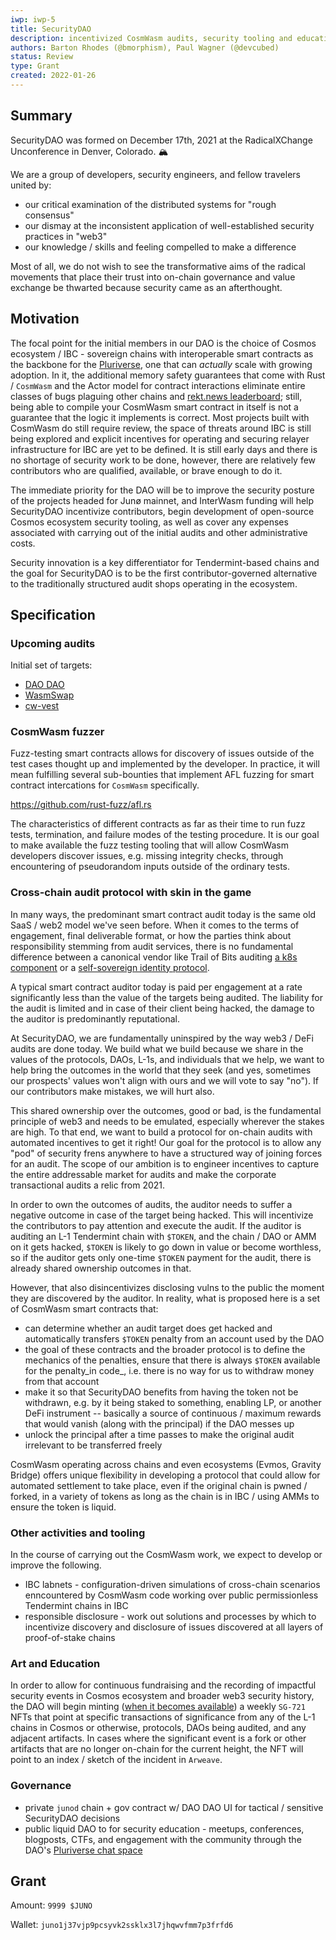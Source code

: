```yaml
---
iwp: iwp-5
title: SecurityDAO
description: incentivized CosmWasm audits, security tooling and education for Cosmos / IBC
authors: Barton Rhodes (@bmorphism), Paul Wagner (@devcubed)
status: Review
type: Grant
created: 2022-01-26
---
```

## Summary
SecurityDAO was formed on December 17th, 2021 at the RadicalXChange Unconference in Denver, Colorado. 🏔

We are a group of developers, security engineers, and fellow travelers united by:

- our critical examination of the distributed systems for "rough consensus"
- our dismay at the inconsistent application of well-established security practices in "web3"
- our knowledge / skills and feeling compelled to make a difference

Most of all, we do not wish to see the transformative aims of the radical movements that place their trust into on-chain governance and value exchange be thwarted because security came as an afterthought.

## Motivation
The focal point for the initial members in our DAO is the choice of Cosmos ecosystem / IBC - sovereign chains with interoperable smart contracts as the backbone for the [Pluriverse](https://pluriverse.world/), one that can _actually_ scale with growing adoption. In it, the additional memory safety guarantees that come with Rust / `CosmWasm` and the Actor model for contract interactions eliminate entire classes of bugs plaguing other chains and [rekt.news leaderboard](https://rekt.news/leaderboard/); still, being able to compile your CosmWasm smart contract in itself is not a guarantee that the logic it implements is correct. Most projects built with CosmWasm do still require review, the space of threats around IBC is still being explored and explicit incentives for operating and securing relayer infrastructure for IBC are yet to be defined. It is still early days and there is no shortage of security work to be done, however, there are relatively few contributors who are qualified, available, or brave enough to do it.

The immediate priority for the DAO will be to improve the security posture of the projects headed for Junø mainnet, and InterWasm funding will help SecurityDAO incentivize contributors, begin development of open-source Cosmos ecosystem security tooling, as well as cover any expenses associated with carrying out of the initial audits and other administrative costs.

Security innovation is a key differentiator for Tendermint-based chains and the goal for SecurityDAO is to be the first contributor-governed alternative to the traditionally structured audit shops operating in the ecosystem.

## Specification

### Upcoming audits

Initial set of targets:

- [DAO DAO](https://daodao.zone)
- [WasmSwap](https://github.com/Wasmswap)
- [cw-vest](https://github.com/ben2x4/cw-vest)

### CosmWasm fuzzer
Fuzz-testing smart contracts allows for discovery of issues outside of the test cases thought up and implemented by the developer. In practice, it will mean fulfilling several sub-bounties that implement AFL fuzzing for smart contract intercations for `CosmWasm` specifically.

https://github.com/rust-fuzz/afl.rs

The characteristics of different contracts as far as their time to run fuzz tests, termination, and failure modes of the testing procedure. It is our goal to make available the fuzz testing tooling that will allow CosmWasm developers discover issues, e.g. missing integrity checks, through encountering of pseudorandom inputs outside of the ordinary tests.

### Cross-chain audit protocol with skin in the game
In many ways, the predominant smart contract audit today is the same old SaaS / web2 model we've seen before.
When it comes to the terms of engagement, final deliverable format, or how the parties think about responsibility stemming from audit services, there is no fundamental difference between a canonical vendor like Trail of Bits auditing [a k8s component](https://github.com/etcd-io/etcd/blob/main/security/SECURITY_AUDIT.pdf) or a [self-sovereign identity protocol](https://github.com/mykeylab/keyid-eth-contracts/blob/master/reports/Trail%20of%20Bits%20Verification%20Report%20for%20MYKEY(2020-09-14).pdf).

A typical smart contract auditor today is paid per engagement at a rate significantly less than the value of the targets being audited. The liability for the audit is limited and in case of their client being hacked, the damage to the auditor is predominantly reputational.

At SecurityDAO, we are fundamentally uninspired by the way web3 / DeFi audits are done today. We build what we build because we share in the values of the protocols, DAOs, L-1s, and individuals that we help, we want to help bring the outcomes in the world that they seek (and yes, sometimes our prospects' values won't align with ours and we will vote to say "no"). If our contributors make mistakes, we will hurt also.

This shared ownership over the outcomes, good or bad, is the fundamental principle of web3 and needs to be emulated, especially wherever the stakes are high. To that end, we want to build a protocol for on-chain audits with automated incentives to get it right! Our goal for the protocol is to allow any "pod" of security frens anywhere to have a structured way of joining forces for an audit. The scope of our ambition is to engineer incentives to capture the entire addressable market for audits and make the corporate transactional audits a relic from 2021.

In order to own the outcomes of audits, the auditor needs to suffer a negative outcome in case of the target being hacked. This will incentivize the contributors to pay attention  and execute the audit. If the auditor is auditing an L-1 Tendermint chain with `$TOKEN`, and the chain / DAO or AMM on it gets hacked, `$TOKEN` is likely to go down in value or become worthless, so if the auditor gets only one-time `$TOKEN` payment for the audit, there is already shared ownership outcomes in that.

However, that also disincentivizes disclosing vulns to the public the moment they are discovered by the auditor. In reality, what is proposed here is a set of CosmWasm smart contracts that:
- can determine whether an audit target does get hacked and automatically transfers `$TOKEN` penalty from an account used by the DAO
- the goal of these contracts and the broader protocol is to define the mechanics of the penalties, ensure that there is always `$TOKEN` available for the penalty_in code_, i.e. there is no way for us to withdraw money from that account
- make it so that SecurityDAO benefits from having the token not be withdrawn, e.g. by it being staked to something, enabling LP, or another DeFi instrument -- basically a source of continuous / maximum rewards that would vanish (along with the principal) if the DAO messes up
- unlock the principal after a time passes to make the original audit irrelevant to be transferred freely

CosmWasm operating across chains and even ecosystems (Evmos, Gravity Bridge) offers unique flexibility in developing a protocol that could allow for automated settlement to take place, even if the original chain is pwned / forked, in a variety of tokens as long as the chain is in IBC / using AMMs to ensure the token is liquid.

### Other activities and tooling
In the course of carrying out the CosmWasm work, we expect to develop or improve the following.

- IBC labnets - configuration-driven simulations of cross-chain scenarios enncountered by CosmWasm code working over public permissionless Tendermint chains in IBC
- responsible disclosure - work out solutions and processes by which to incentivize discovery and disclosure of issues discovered at all layers of proof-of-stake chains


### Art and Education
In order to allow for continuous fundraising and the recording of impactful security events in Cosmos ecosystem and broader web3 security history, the DAO will begin minting ([when it becomes available](https://mirror.xyz/stargazezone.eth/Ozp8kRUsnGyN46lV3-5I57tB_LxRtlyTN176yL_T0f8)) a weekly `SG-721` NFTs that point at specific transactions of significance from any of the L-1 chains in Cosmos or otherwise, protocols, DAOs being audited, and any adjacent artifacts. In cases where the significant event is a fork or other artifacts that are no longer on-chain for the current height, the NFT will point to an index / sketch of the incident in `Arweave`.

### Governance

- private `junod` chain + gov contract w/ DAO DAO UI for tactical / sensitive SecurityDAO decisions
- public liquid DAO to for security education - meetups, conferences, blogposts, CTFs, and engagement with the community through the DAO's [Pluriverse chat space](https://invasive.dao.surgery)

## Grant

Amount: `9999 $JUNO`

Wallet: `juno1j37vjp9pcsyvk2ssklx3l7jhqwvfmm7p3frfd6`
